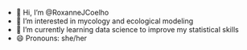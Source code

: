 - 👋 Hi, I’m @RoxanneJCoelho
- 👀 I’m interested in mycology and ecological modeling
- 🌱 I’m currently learning data science to improve my statistical skills
- 😄 Pronouns: she/her

<!---
RoxanneJCoelho/RoxanneJCoelho is a ✨ special ✨ repository because its `README.md` (this file) appears on your GitHub profile.
You can click the Preview link to take a look at your changes.
--->
